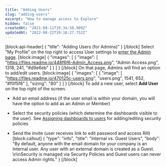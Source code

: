 ```yaml
---
title: "Adding Users"
slug: "adding-users"
excerpt: "How to manage access to Explore"
hidden: false
createdAt: "2021-08-11T19:34:58.909Z"
updatedAt: "2022-08-22T19:16:27.752Z"
---
```

[block:api-header]
{
  "title": "Adding Users (for Admins)"
}
[/block]
Select "My Profile" on the top right to access User settings to [enter the Admin page](https://enterprise.rilldata.com/docs/explore-admin). 
[block:image]
{
  "images": [
    {
      "image": [
        "https://files.readme.io/448f6f6-Admin_Access.png",
        "Admin Access.png",
        1318,
        241,
        "#d9e6eb"
      ]
    }
  ]
}
[/block]
On that page, Admins will find an option to add/edit users.
[block:image]
{
  "images": [
    {
      "image": [
        "https://files.readme.io/470125c-users.png",
        "users.png",
        1541,
        652,
        "#f0f5f8"
      ],
      "sizing": "80"
    }
  ]
}
[/block]
To add a new user, select **Add User** on the top right of the screen. 

  * Add an email address (if the user email is within your domain, you will have the option to add as an Admin or Member) 
  * Select the security policies (which determine the dashboards visible to the user). See [Assigning dashboards to users](https://dash.readme.com/project/rill/v1.0/docs/admin-security) for adding/editing security policies

  * Send the invite (user receives link to edit password and access Rill)
[block:callout]
{
  "type": "info",
  "title": "Internal vs. Guest Users",
  "body": "By default, anyone with the email domain for your company is an Internal user. Any user with an external domain is created as a Guest. \n\nSecurity is managed via Security Policies and Guest users can never access Admin rights."
}
[/block]